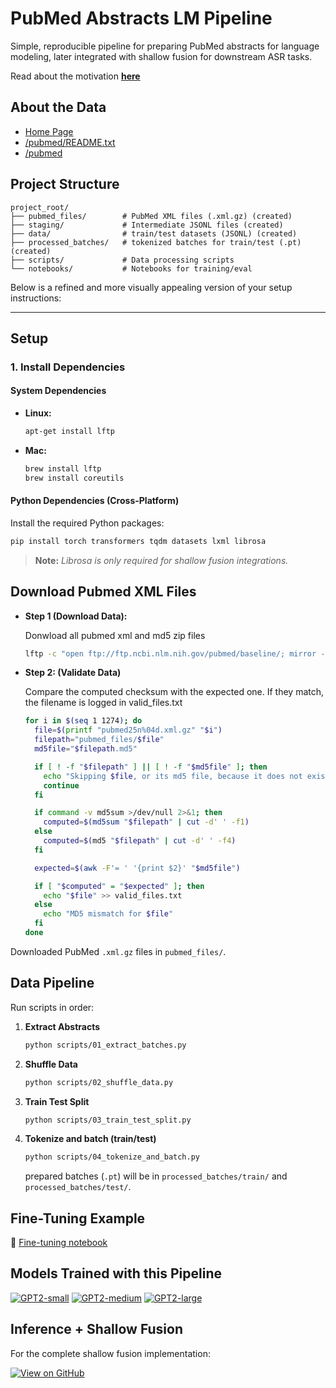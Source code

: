 # PubMed Abstracts LM Pipeline

Simple, reproducible pipeline for preparing PubMed abstracts for language modeling, later integrated with shallow fusion for downstream ASR tasks.  

Read about the motivation [**here**](https://donkeyanaphora.github.io/articles/article1/index.html)


## About the Data
- [Home Page](https://pubmed.ncbi.nlm.nih.gov)
- [/pubmed/README.txt](https://ftp.ncbi.nlm.nih.gov/pubmed/README.txt)
- [/pubmed](https://ftp.ncbi.nlm.nih.gov/pubmed/)

## Project Structure

```
project_root/
├── pubmed_files/        # PubMed XML files (.xml.gz) (created)
├── staging/             # Intermediate JSONL files (created)
├── data/                # train/test datasets (JSONL) (created)
├── processed_batches/   # tokenized batches for train/test (.pt) (created)
├── scripts/             # Data processing scripts
└── notebooks/           # Notebooks for training/eval
```
Below is a refined and more visually appealing version of your setup instructions:

---

## Setup

### 1. Install Dependencies

#### System Dependencies

- **Linux:**
  ```bash
  apt-get install lftp
  ```

- **Mac:**
  ```bash
  brew install lftp
  brew install coreutils
  ```

#### Python Dependencies (Cross-Platform)

Install the required Python packages:
```bash
pip install torch transformers tqdm datasets lxml librosa
```

> **Note:** *Librosa is only required for shallow fusion integrations.*


## Download Pubmed XML Files

- **Step 1 (Download Data):** 

  Donwload all pubmed xml and md5 zip files
  ```zsh
  lftp -c "open ftp://ftp.ncbi.nlm.nih.gov/pubmed/baseline/; mirror --parallel=10 . pubmed_files"
  ```

- **Step 2: (Validate Data)** 

  Compare the computed checksum with the expected one. If they match, the filename is logged in valid_files.txt
  ```zsh
  for i in $(seq 1 1274); do
    file=$(printf "pubmed25n%04d.xml.gz" "$i")
    filepath="pubmed_files/$file"
    md5file="$filepath.md5"

    if [ ! -f "$filepath" ] || [ ! -f "$md5file" ]; then
      echo "Skipping $file, or its md5 file, because it does not exist"
      continue
    fi

    if command -v md5sum >/dev/null 2>&1; then
      computed=$(md5sum "$filepath" | cut -d' ' -f1)
    else
      computed=$(md5 "$filepath" | cut -d' ' -f4)
    fi

    expected=$(awk -F'= ' '{print $2}' "$md5file")

    if [ "$computed" = "$expected" ]; then
      echo "$file" >> valid_files.txt
    else
      echo "MD5 mismatch for $file"
    fi
  done
  ```
Downloaded PubMed `.xml.gz` files in `pubmed_files/`.
## Data Pipeline

Run scripts in order:

1. **Extract Abstracts**

    ```bash
    python scripts/01_extract_batches.py
    ```

2. **Shuffle Data**

    ```bash
    python scripts/02_shuffle_data.py
    ```

3. **Train Test Split**

    ```bash
    python scripts/03_train_test_split.py
    ```

4. **Tokenize and batch (train/test)**

    ```bash
    python scripts/04_tokenize_and_batch.py
    ```

    prepared batches (`.pt`) will be in `processed_batches/train/` and `processed_batches/test/`.

## Fine-Tuning Example

📓 [Fine-tuning notebook](notebooks/train_model.ipynb)

## Models Trained with this Pipeline

[![GPT2-small](https://img.shields.io/badge/🤗-GPT2--small-orange)](https://huggingface.co/cwestnedge/gpt2-small-pubmed) [![GPT2-medium](https://img.shields.io/badge/🤗-GPT2--medium-orange)](https://huggingface.co/cwestnedge/gpt2-medium-pubmed) [![GPT2-large](https://img.shields.io/badge/🤗-GPT2--large-orange)](https://huggingface.co/cwestnedge/gpt2-large-pubmed)

## Inference + Shallow Fusion
For the complete shallow fusion implementation:

[![View on GitHub](https://img.shields.io/badge/View%20on-GitHub-181717?logo=github)](https://github.com/donkeyanaphora/SF_EVAL)

